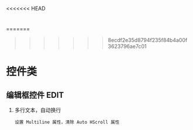 <<<<<<< HEAD
# 

=======
>>>>>>> 8ecdf2e35d8794f235f84b4a00f3623796ae7c01
# 控件类

## 编辑框控件 EDIT

1. 多行文本，自动换行
   
   `设置 Multiline 属性，清除 Auto HScroll 属性`

